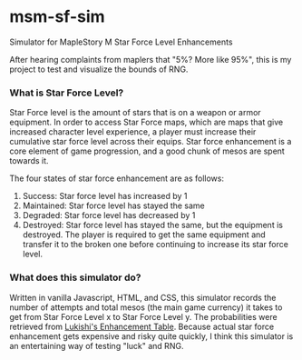 # msm-sf-sim
Simulator for MapleStory M Star Force Level Enhancements

After hearing complaints from maplers that "5%? More like 95%", this is my project to test and visualize the bounds of RNG.

### What is Star Force Level?
Star Force level is the amount of stars that is on a weapon or armor equipment. In order to access Star Force maps, which are maps that give increased character level experience, a player must increase their cumulative star force level across their equips. Star force enhancement is a core element of game progression, and a good chunk of mesos are spent towards it.

The four states of star force enhancement are as follows:
1. Success: Star force level has increased by 1
2. Maintained: Star force level has stayed the same
3. Degraded: Star force level has decreased by 1
4. Destroyed: Star force level has stayed the same, but the equipment is destroyed. The player is required to get the same equipment and transfer it to the broken one before continuing to increase its star force level. 

### What does this simulator do?
Written in vanilla Javascript, HTML, and CSS, this simulator records the number of attempts and total mesos (the main game currency) it takes to get from Star Force Level x to Star Force Level y. The probabilities were retrieved from [Lukishi's Enhancement Table](https://lukishi.com/enhancement-table/). Because actual star force enhancement gets expensive and risky quite quickly, I think this simulator is an entertaining way of testing "luck" and RNG.
